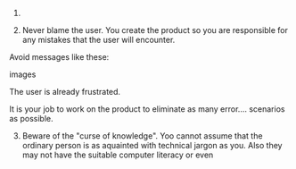 1. 



3. Never blame the user. You create the product so you are responsible for any mistakes that the user will encounter.

Avoid messages like these:

images

The user is already frustrated.

It is your job to work on the product to eliminate as many error.... scenarios as possible.

3. Beware of the "curse of knowledge". Yoo cannot assume that the ordinary person is as aquainted with technical jargon as you. Also they may not have the suitable computer literacy or even 
